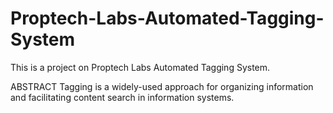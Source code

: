 # Proptech-Labs-Automated-Tagging-System
This is a project on Proptech Labs Automated Tagging System.

ABSTRACT
Tagging is a widely-used approach for organizing information and facilitating content search in information systems.
